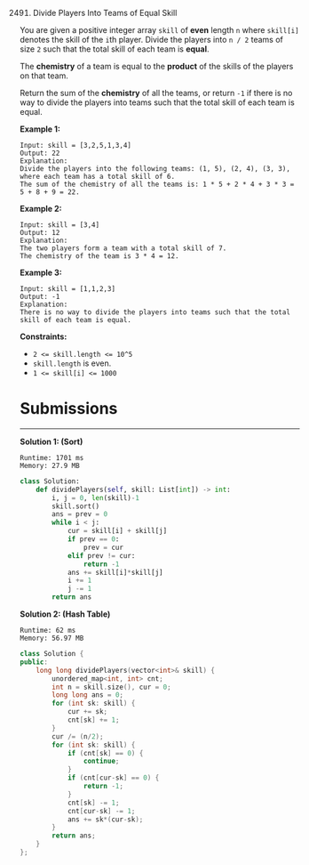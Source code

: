 2491. Divide Players Into Teams of Equal Skill

You are given a positive integer array `skill` of **even** length `n` where `skill[i]` denotes the skill of the `i`th player. Divide the players into `n / 2` teams of size `2` such that the total skill of each team is **equal**.

The **chemistry** of a team is equal to the **product** of the skills of the players on that team.

Return the sum of the **chemistry** of all the teams, or return `-1` if there is no way to divide the players into teams such that the total skill of each team is equal.

 

**Example 1:**
```
Input: skill = [3,2,5,1,3,4]
Output: 22
Explanation: 
Divide the players into the following teams: (1, 5), (2, 4), (3, 3), where each team has a total skill of 6.
The sum of the chemistry of all the teams is: 1 * 5 + 2 * 4 + 3 * 3 = 5 + 8 + 9 = 22.
```

**Example 2:**
```
Input: skill = [3,4]
Output: 12
Explanation: 
The two players form a team with a total skill of 7.
The chemistry of the team is 3 * 4 = 12.
```

**Example 3:**
```
Input: skill = [1,1,2,3]
Output: -1
Explanation: 
There is no way to divide the players into teams such that the total skill of each team is equal.
```

**Constraints:**

* `2 <= skill.length <= 10^5`
* `skill.length` is even.
* `1 <= skill[i] <= 1000`

# Submissions
---
**Solution 1: (Sort)**
```
Runtime: 1701 ms
Memory: 27.9 MB
```
```python
class Solution:
    def dividePlayers(self, skill: List[int]) -> int:
        i, j = 0, len(skill)-1
        skill.sort()
        ans = prev = 0
        while i < j:
            cur = skill[i] + skill[j]
            if prev == 0:
                prev = cur
            elif prev != cur:
                return -1
            ans += skill[i]*skill[j]
            i += 1
            j -= 1
        return ans
```

**Solution 2: (Hash Table)**
```
Runtime: 62 ms
Memory: 56.97 MB
```
```c++
class Solution {
public:
    long long dividePlayers(vector<int>& skill) {
        unordered_map<int, int> cnt;
        int n = skill.size(), cur = 0;
        long long ans = 0;
        for (int sk: skill) {
            cur += sk;
            cnt[sk] += 1;
        }
        cur /= (n/2);
        for (int sk: skill) {
            if (cnt[sk] == 0) {
                continue;
            }
            if (cnt[cur-sk] == 0) {
                return -1;
            }
            cnt[sk] -= 1;
            cnt[cur-sk] -= 1;
            ans += sk*(cur-sk);
        }
        return ans;
    }
};
```
